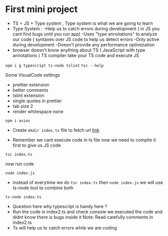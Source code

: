 # First mini project

- TS = JS + Type system , Type system is what we are going to learn
- Type System :
  -Help us to catch errors during development ( in JS you cant find bugs until you run app)
  -Uses "type annotations" to analyze our code ( syntaxes over JS code to help us detect errors
  -Only active during development
  -Doesn't provide any performance optimization
- browser doesn't know anything about TS ( JavaScript with type annotations )
  TS compiler take your TS code and execute JS

`npm i g typescript ts-node tslint`
`tsc --help`

Some VisualCode settings

- prettier extension
- better comments
- tslint extension
- single quotes in prettier
- tab size 2
- render whitespace none

`npm i axios`

- Create `mkdir index.ts` file to fetch url [link](https://jsonplaceholder.typicode.com/todos/1)

- Remember we cant execute code in ts file now we need to compile it first to give us JS code

`tsc index.ts`

now run code

`node index.js`

- instead of everytime we do
  `tsc index.ts`
  then
  `node index.js`
  we will use ts-node tool to combine both

`ts-node index.ts`

- Question here why typescript is handy here ?
- Run the code in index2.ts and check console
  we executed the code and didnt know there is bugs inside it
  Note: Read carefully comments in index2.ts
- Ts will help us to catch errors while we are coding
